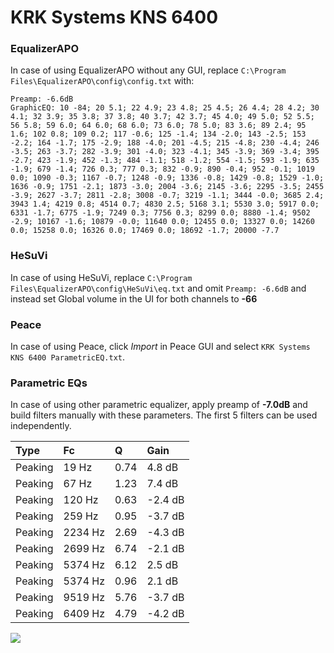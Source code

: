 # KRK Systems KNS 6400

### EqualizerAPO
In case of using EqualizerAPO without any GUI, replace `C:\Program Files\EqualizerAPO\config\config.txt`
with:
```
Preamp: -6.6dB
GraphicEQ: 10 -84; 20 5.1; 22 4.9; 23 4.8; 25 4.5; 26 4.4; 28 4.2; 30 4.1; 32 3.9; 35 3.8; 37 3.8; 40 3.7; 42 3.7; 45 4.0; 49 5.0; 52 5.5; 56 5.8; 59 6.0; 64 6.0; 68 6.0; 73 6.0; 78 5.0; 83 3.6; 89 2.4; 95 1.6; 102 0.8; 109 0.2; 117 -0.6; 125 -1.4; 134 -2.0; 143 -2.5; 153 -2.2; 164 -1.7; 175 -2.9; 188 -4.0; 201 -4.5; 215 -4.8; 230 -4.4; 246 -3.5; 263 -3.7; 282 -3.9; 301 -4.0; 323 -4.1; 345 -3.9; 369 -3.4; 395 -2.7; 423 -1.9; 452 -1.3; 484 -1.1; 518 -1.2; 554 -1.5; 593 -1.9; 635 -1.9; 679 -1.4; 726 0.3; 777 0.3; 832 -0.9; 890 -0.4; 952 -0.1; 1019 0.0; 1090 -0.3; 1167 -0.7; 1248 -0.9; 1336 -0.8; 1429 -0.8; 1529 -1.0; 1636 -0.9; 1751 -2.1; 1873 -3.0; 2004 -3.6; 2145 -3.6; 2295 -3.5; 2455 -3.9; 2627 -3.7; 2811 -2.8; 3008 -0.7; 3219 -1.1; 3444 -0.0; 3685 2.4; 3943 1.4; 4219 0.8; 4514 0.7; 4830 2.5; 5168 3.1; 5530 3.0; 5917 0.0; 6331 -1.7; 6775 -1.9; 7249 0.3; 7756 0.3; 8299 0.0; 8880 -1.4; 9502 -2.9; 10167 -1.6; 10879 -0.0; 11640 0.0; 12455 0.0; 13327 0.0; 14260 0.0; 15258 0.0; 16326 0.0; 17469 0.0; 18692 -1.7; 20000 -7.7
```

### HeSuVi
In case of using HeSuVi, replace `C:\Program Files\EqualizerAPO\config\HeSuVi\eq.txt` and omit `Preamp:
-6.6dB` and instead set Global volume in the UI for both channels to **-66**

### Peace
In case of using Peace, click *Import* in Peace GUI and select `KRK Systems KNS 6400 ParametricEQ.txt`.

### Parametric EQs
In case of using other parametric equalizer, apply preamp of **-7.0dB** and build filters manually with
these parameters. The first 5 filters can be used independently.

| Type    | Fc      |    Q | Gain    |
|:--------|:--------|:-----|:--------|
| Peaking | 19 Hz   | 0.74 | 4.8 dB  |
| Peaking | 67 Hz   | 1.23 | 7.4 dB  |
| Peaking | 120 Hz  | 0.63 | -2.4 dB |
| Peaking | 259 Hz  | 0.95 | -3.7 dB |
| Peaking | 2234 Hz | 2.69 | -4.3 dB |
| Peaking | 2699 Hz | 6.74 | -2.1 dB |
| Peaking | 5374 Hz | 6.12 | 2.5 dB  |
| Peaking | 5374 Hz | 0.96 | 2.1 dB  |
| Peaking | 9519 Hz | 5.76 | -3.7 dB |
| Peaking | 6409 Hz | 4.79 | -4.2 dB |

![](https://raw.githubusercontent.com/jaakkopasanen/AutoEq/master/results/headphonecom/sbaf-serious/KRK%20Systems%20KNS%206400/KRK%20Systems%20KNS%206400.png)